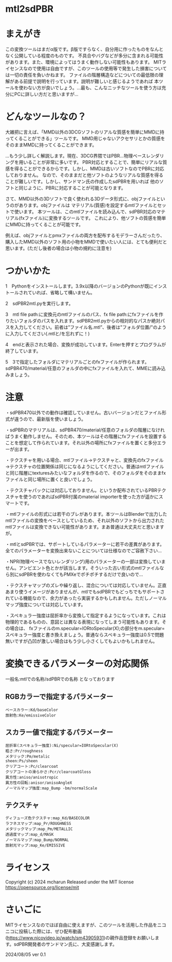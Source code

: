 # mtl2sdPBR
# まえがき
この変換ツールはまだα版です。β版ですらなく、自分用に作ったものをなんとなく公開している程度のものです。
不具合やバグなどが多分に含まれる可能性があります。また、環境によってはうまく動作しない可能性もあります。
MITライセンスなので使用は自由ですが、このツールの使用等で発生した損害については一切の責任を負いかねます。
ファイルの階層構造などについての最低限の理解がある前提で説明を行っています。説明が難しいと感じるようであれば
本ツールを使わない方が良いでしょう。…最も、こんなニッチなツールを使う方は充分にPCに詳しい方だと思いますが…

# どんなツールなの？
大雑把に言えば、「MMD以外の3DCGソフトのリアルな質感を簡単にMMDに持ってくることができる」ツールです。
MMD用じゃないアクセサリとかの質感をそのままMMDに持ってくることができます。

…もう少し詳しく解説します。現在、3DCG界隈ではPBR…物理ベースレンダリングを用いることが非常に多いです。
PBR対応とすることで、簡単にリアルな質感を得ることができるからです。しかし、MMDは古いソフトなのでPBRに対応しておりません。
なので、そのままだと他ソフトのようなリアルな質感を得ることが難しいです。しかし、サンドマン氏の作成したsdPBRを用いれば
他のソフトと同じように、PBRに対応することが可能となります。

さて、MMD以外の3Dソフトで良く使われる3Dデータ形式に、objファイルというのがあります。objファイルは
マテリアル(質感)を設定するmtlファイルとセットで使います。
本ツールは、このmtlファイルを読み込んで、sdPBR対応のマテリアル(fxファイル)に変換するツールです。
これにより、他ソフトの質感を簡単にMMDに持ってくることが可能です。

例えば、objファイルとpmxファイルの両方を配布するモデラーさんだったり、購入したMMD以外のソフト用の小物をMMDで使いたい人には、とても便利だと思います。(ただし後者の場合は小物の規約に注意を)

# つかいかた
1　Pythonをインストールします。3.9x以降のバージョンのPythonが既にインストールされていれば、省略して構いません。

2　sdPBR2mtl.pyを実行します。

3　mtl file path:に変換元のmtlファイルのパス、fx file path:にfxファイルを作りたいフォルダのパスを入れます。sdPBR2mtl.pyからの相対的なパスか絶対パスを入力してください。前者は”ファイル名.mtl”、後者は"フォルダ位置/"のように入力してください(.mtlと/を忘れずに！)
    
4　endと表示された場合、変換が成功しています。Enterを押すとプログラムが終了しています。

5　3で指定したフォルダにマテリアルごとのfxファイルが作られます。sdPBR470/material/任意のフォルダの中にfxファイルを入れて、MMEに読み込みましょう。

# 注意
・sdPBR470以外での動作は確認していません。古いバージョンだとファイル形式が違うので、最新版を使いましょう。

・sdPBRのマテリアルは、sdPBR470/material/任意のフォルダの階層になければうまく動作しません。そのため、本ツールはその階層にfxファイルを設置することを想定して作られています。それ以外の場所にfxファイルを置くと多分エラーが出ます。

・テクスチャを用いる場合、mtlファイル→テクスチャと、変換先のfxファイル→テクスチャの位置関係は同じになるようにしてください。普通はmtlファイルと同じ階層にtexturesみたいなフォルダを作るので、そのフォルダをそのままfxファイルと同じ場所に置くと良いでしょう。

・テクスチャパックには対応しておりません。というか配布されているPBRテクスチャを使うのであればsdPBR付属のmaterial importerを使った方が遥かにスマートです。

・mtlファイルの形式には若干のブレがあります。本ツールはBlenderで出力したmtlファイルの変換をベースとしているため、それ以外のソフトから出力されたmtlファイルは変換できない可能性があります。まあ普通は大丈夫だと思いますが。

・mtlとsdPBRでは、サポートしているパラメーターに若干の差異があります。全てのパラメーターを変換出来ないことについては仕様なのでご容赦下さい…

・NPR(物理ベースでないレンダリング)用のパラメーターの一部は変換していません。アンビエント色とかが該当します。そういった古い形式のmtlファイルなら別にsdPBRを使わなくてもPMXeでポチポチするだけで良いので…

・テクスチャマップのズレや繰り返し、混合については対応していません。正直あまり使うイメージがありませんが、mtlでもsdPBRでもどっちでもサポートされている機能なので、余力があったら実装するかもしれません。ただしノーマルマップ強度については対応しています。

・スペキュラー強度は屈折率から変換して指定するようになっています。これは物理的であるものの、意図とは異なる表現になってしまう可能性もあります。その場合は、 fxファイルのm.specular=IORtoSpecular(X);の部分をm.specular=スペキュラー強度と書き換えましょう。普通ならスペキュラー強度は0.5で問題無いですが凸凹が激しい場合はもう少し小さくしてもよいかもしれません。

# 変換できるパラメーターの対応関係
一般名:mtlでの名称/sdPBRでの名称 となっております

## RGBカラーで指定するパラメーター
	ベースカラー:Kd/baseColor
	放射色:Ke/emissiveColor
## スカラー値で指定するパラメーター
	屈折率(スペキュラー強度):Ni/specular=IORtoSpecular(X)
	粗さ:Pr/roughness
	メタリック:Pm/metalic
	sheen:Ps/sheen
	クリアコート:Pc/clearcoat
	クリアコートの滑らかさ:Pcr/clearcoatGloss
	異方性:aniso/anisotropic
	異方性の回転:anisor/anisoAngleX
	ノーマルマップ強度:map_Bump -bm/normalScale 
## テクスチャ
	ディフューズ色テクスチャ:map_Kd/BASECOLOR
	ラフネスマップ:map_Pr/ROUGHNESS
	メタリックマップ:map_Pm/METALLIC
	透過度マップ:map_d/MASK
	ノーマルマップ:map_Bump/NORMAL
	放射光マップ:map_Ke/EMISSIVE

# ライセンス
Copyright (c) 2024 mcharun
Released under the MIT license
https://opensource.org/license/mit

# さいごに
MITライセンスなのでほぼ自由に使えますが、このツールを活用した作品をニコニコに投稿した際には、ぜひ配布動画(https://www.nicovideo.jp/watch/sm43905931)の親作品登録をお願いします。sdPBR開発者のサンドマン氏に、大変感謝します。

2024/08/05 ver 0.1 
